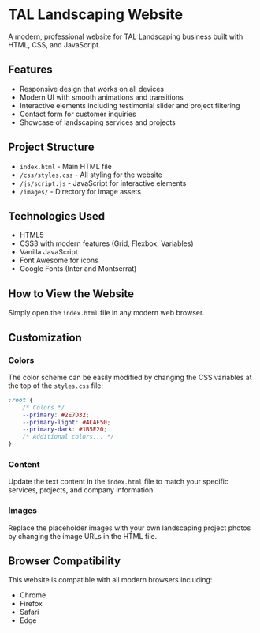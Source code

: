# TAL Landscaping Website

A modern, professional website for TAL Landscaping business built with HTML, CSS, and JavaScript.

## Features

- Responsive design that works on all devices
- Modern UI with smooth animations and transitions
- Interactive elements including testimonial slider and project filtering
- Contact form for customer inquiries
- Showcase of landscaping services and projects

## Project Structure

- `index.html` - Main HTML file
- `/css/styles.css` - All styling for the website
- `/js/script.js` - JavaScript for interactive elements
- `/images/` - Directory for image assets

## Technologies Used

- HTML5
- CSS3 with modern features (Grid, Flexbox, Variables)
- Vanilla JavaScript
- Font Awesome for icons
- Google Fonts (Inter and Montserrat)

## How to View the Website

Simply open the `index.html` file in any modern web browser.

## Customization

### Colors

The color scheme can be easily modified by changing the CSS variables at the top of the `styles.css` file:

```css
:root {
    /* Colors */
    --primary: #2E7D32;
    --primary-light: #4CAF50;
    --primary-dark: #1B5E20;
    /* Additional colors... */
}
```

### Content

Update the text content in the `index.html` file to match your specific services, projects, and company information.

### Images

Replace the placeholder images with your own landscaping project photos by changing the image URLs in the HTML file.

## Browser Compatibility

This website is compatible with all modern browsers including:
- Chrome
- Firefox
- Safari
- Edge
